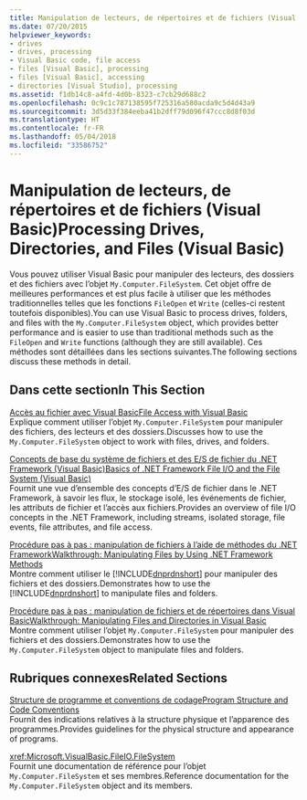 ```yaml
---
title: Manipulation de lecteurs, de répertoires et de fichiers (Visual Basic)
ms.date: 07/20/2015
helpviewer_keywords:
- drives
- drives, processing
- Visual Basic code, file access
- files [Visual Basic], processing
- files [Visual Basic], accessing
- directories [Visual Studio], processing
ms.assetid: f1db14c8-a4fd-4d0b-8323-c7cb29d688c2
ms.openlocfilehash: 0c9c1c787138595f725316a580acda9c5d4d43a9
ms.sourcegitcommit: 3d5d33f384eeba41b2dff79d096f47ccc8d8f03d
ms.translationtype: HT
ms.contentlocale: fr-FR
ms.lasthandoff: 05/04/2018
ms.locfileid: "33586752"
---
```

# <a name="processing-drives-directories-and-files-visual-basic"></a><span data-ttu-id="61fd5-102">Manipulation de lecteurs, de répertoires et de fichiers (Visual Basic)</span><span class="sxs-lookup"><span data-stu-id="61fd5-102">Processing Drives, Directories, and Files (Visual Basic)</span></span>
<span data-ttu-id="61fd5-103">Vous pouvez utiliser Visual Basic pour manipuler des lecteurs, des dossiers et des fichiers avec l’objet `My.Computer.FileSystem`. Cet objet offre de meilleures performances et est plus facile à utiliser que les méthodes traditionnelles telles que les fonctions `FileOpen` et `Write` (celles-ci restent toutefois disponibles).</span><span class="sxs-lookup"><span data-stu-id="61fd5-103">You can use Visual Basic to process drives, folders, and files with the `My.Computer.FileSystem` object, which provides better performance and is easier to use than traditional methods such as the `FileOpen` and `Write` functions (although they are still available).</span></span> <span data-ttu-id="61fd5-104">Ces méthodes sont détaillées dans les sections suivantes.</span><span class="sxs-lookup"><span data-stu-id="61fd5-104">The following sections discuss these methods in detail.</span></span>  
  
## <a name="in-this-section"></a><span data-ttu-id="61fd5-105">Dans cette section</span><span class="sxs-lookup"><span data-stu-id="61fd5-105">In This Section</span></span>  
 [<span data-ttu-id="61fd5-106">Accès au fichier avec Visual Basic</span><span class="sxs-lookup"><span data-stu-id="61fd5-106">File Access with Visual Basic</span></span>](../../../../visual-basic/developing-apps/programming/drives-directories-files/file-access.md)  
 <span data-ttu-id="61fd5-107">Explique comment utiliser l’objet `My.Computer.FileSystem` pour manipuler des fichiers, des lecteurs et des dossiers.</span><span class="sxs-lookup"><span data-stu-id="61fd5-107">Discusses how to use the `My.Computer.FileSystem` object to work with files, drives, and folders.</span></span>  
  
 [<span data-ttu-id="61fd5-108">Concepts de base du système de fichiers et des E/S de fichier du .NET Framework (Visual Basic)</span><span class="sxs-lookup"><span data-stu-id="61fd5-108">Basics of .NET Framework File I/O and the File System (Visual Basic)</span></span>](../../../../visual-basic/developing-apps/programming/drives-directories-files/basics-of-net-framework-file-io-and-the-file-system.md)  
 <span data-ttu-id="61fd5-109">Fournit une vue d’ensemble des concepts d’E/S de fichier dans le .NET Framework, à savoir les flux, le stockage isolé, les événements de fichier, les attributs de fichier et l’accès aux fichiers.</span><span class="sxs-lookup"><span data-stu-id="61fd5-109">Provides an overview of file I/O concepts in the .NET Framework, including streams, isolated storage, file events, file attributes, and file access.</span></span>  
  
 [<span data-ttu-id="61fd5-110">Procédure pas à pas : manipulation de fichiers à l’aide de méthodes du .NET Framework</span><span class="sxs-lookup"><span data-stu-id="61fd5-110">Walkthrough: Manipulating Files by Using .NET Framework Methods</span></span>](../../../../visual-basic/developing-apps/programming/drives-directories-files/walkthrough-manipulating-files-by-using-net-framework-methods.md)  
 <span data-ttu-id="61fd5-111">Montre comment utiliser le [!INCLUDE[dnprdnshort](~/includes/dnprdnshort-md.md)] pour manipuler des fichiers et des dossiers.</span><span class="sxs-lookup"><span data-stu-id="61fd5-111">Demonstrates how to use the [!INCLUDE[dnprdnshort](~/includes/dnprdnshort-md.md)] to manipulate files and folders.</span></span>  
  
 [<span data-ttu-id="61fd5-112">Procédure pas à pas : manipulation de fichiers et de répertoires dans Visual Basic</span><span class="sxs-lookup"><span data-stu-id="61fd5-112">Walkthrough: Manipulating Files and Directories in Visual Basic</span></span>](../../../../visual-basic/developing-apps/programming/drives-directories-files/walkthrough-manipulating-files-and-directories.md)  
 <span data-ttu-id="61fd5-113">Montre comment utiliser l’objet `My.Computer.FileSystem` pour manipuler des fichiers et des dossiers.</span><span class="sxs-lookup"><span data-stu-id="61fd5-113">Demonstrates how to use the `My.Computer.FileSystem` object to manipulate files and folders.</span></span>  
  
## <a name="related-sections"></a><span data-ttu-id="61fd5-114">Rubriques connexes</span><span class="sxs-lookup"><span data-stu-id="61fd5-114">Related Sections</span></span>  
 [<span data-ttu-id="61fd5-115">Structure de programme et conventions de codage</span><span class="sxs-lookup"><span data-stu-id="61fd5-115">Program Structure and Code Conventions</span></span>](../../../../visual-basic/programming-guide/program-structure/program-structure-and-code-conventions.md)  
 <span data-ttu-id="61fd5-116">Fournit des indications relatives à la structure physique et l’apparence des programmes.</span><span class="sxs-lookup"><span data-stu-id="61fd5-116">Provides guidelines for the physical structure and appearance of programs.</span></span>  
  
 <xref:Microsoft.VisualBasic.FileIO.FileSystem>  
 <span data-ttu-id="61fd5-117">Fournit une documentation de référence pour l’objet `My.Computer.FileSystem` et ses membres.</span><span class="sxs-lookup"><span data-stu-id="61fd5-117">Reference documentation for the `My.Computer.FileSystem` object and its members.</span></span>
